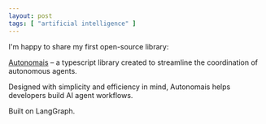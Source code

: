 ```yaml
---
layout: post
tags: [ "artificial intelligence" ]
---
```


I'm happy to share my first open-source library:

[Autonomais](https://github.com/nyvyn/autonomais "Autonomais") – a typescript library created
to streamline the coordination of autonomous agents.

Designed with simplicity and efficiency in mind,
Autonomais helps developers build AI agent workflows.

Built on LangGraph.